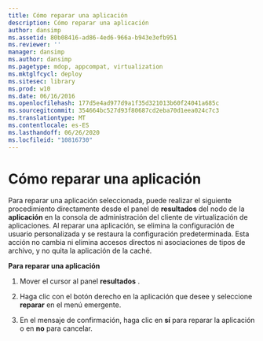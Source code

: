 ```yaml
---
title: Cómo reparar una aplicación
description: Cómo reparar una aplicación
author: dansimp
ms.assetid: 80b08416-ad86-4ed6-966a-b943e3efb951
ms.reviewer: ''
manager: dansimp
ms.author: dansimp
ms.pagetype: mdop, appcompat, virtualization
ms.mktglfcycl: deploy
ms.sitesec: library
ms.prod: w10
ms.date: 06/16/2016
ms.openlocfilehash: 177d5e4ad977d9a1f35d321013b60f24041a685c
ms.sourcegitcommit: 354664bc527d93f80687cd2eba70d1eea024c7c3
ms.translationtype: MT
ms.contentlocale: es-ES
ms.lasthandoff: 06/26/2020
ms.locfileid: "10816730"
---
```

# Cómo reparar una aplicación


Para reparar una aplicación seleccionada, puede realizar el siguiente procedimiento directamente desde el panel de **resultados** del nodo de la **aplicación** en la consola de administración del cliente de virtualización de aplicaciones. Al reparar una aplicación, se elimina la configuración de usuario personalizada y se restaura la configuración predeterminada. Esta acción no cambia ni elimina accesos directos ni asociaciones de tipos de archivo, y no quita la aplicación de la caché.

**Para reparar una aplicación**

1.  Mover el cursor al panel **resultados** .

2.  Haga clic con el botón derecho en la aplicación que desee y seleccione **reparar** en el menú emergente.

3.  En el mensaje de confirmación, haga clic en **sí** para reparar la aplicación o en **no** para cancelar.

 

 





